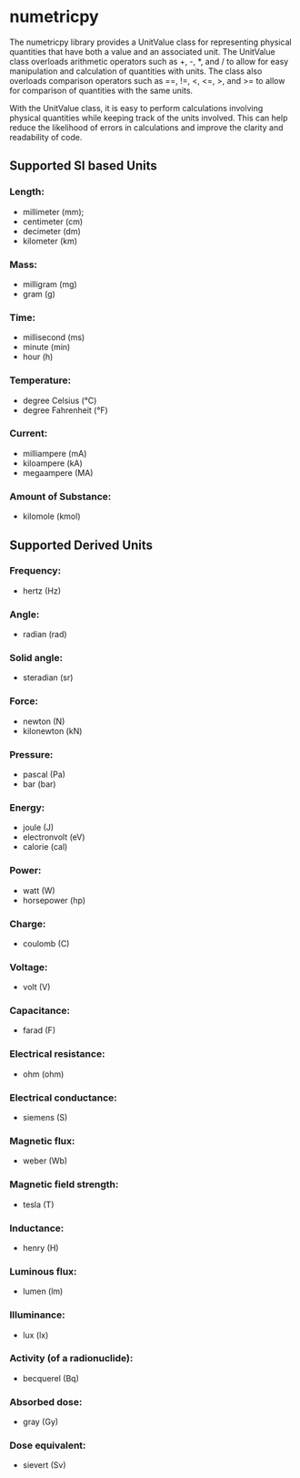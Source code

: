 # numetricpy

The numetricpy library provides a UnitValue class for representing physical quantities that have both a value and an associated unit. 
The UnitValue class overloads arithmetic operators such as +, -, *, and / to allow for easy manipulation and calculation of quantities with units. 
The class also overloads comparison operators such as ==, !=, <, <=, >, and >= to allow for comparison of quantities with the same units.

With the UnitValue class, it is easy to perform calculations involving physical quantities while keeping track of the units involved. 
This can help reduce the likelihood of errors in calculations and improve the clarity and readability of code.

## Supported SI based Units
### Length:
* millimeter (mm);
* centimeter (cm)
* decimeter (dm)
* kilometer (km)
### Mass:
* milligram (mg)
* gram (g)
### Time:
* millisecond (ms)
* minute (min)
* hour (h)
### Temperature:
* degree Celsius (°C)
* degree Fahrenheit (°F)
### Current:
* milliampere (mA)
* kiloampere (kA)
* megaampere (MA)

### Amount of Substance:
* kilomole (kmol)

## Supported Derived Units
### Frequency:
* hertz (Hz)
### Angle:
* radian (rad)
### Solid angle:
* steradian (sr)
### Force:
* newton (N)
* kilonewton (kN)
### Pressure:
* pascal (Pa)
* bar (bar)
### Energy:
* joule (J)
* electronvolt (eV)
* calorie (cal)
### Power:
* watt (W)
* horsepower (hp)
### Charge:
* coulomb (C)
### Voltage:
* volt (V)
### Capacitance:
* farad (F)
### Electrical resistance:
* ohm (ohm)
### Electrical conductance:
* siemens (S)
### Magnetic flux:
* weber (Wb)
### Magnetic field strength:
* tesla (T)
### Inductance:
* henry (H)
### Luminous flux:
* lumen (lm)
### Illuminance:
* lux (lx)
### Activity (of a radionuclide):
* becquerel (Bq)
### Absorbed dose:
* gray (Gy)
### Dose equivalent:
* sievert (Sv)